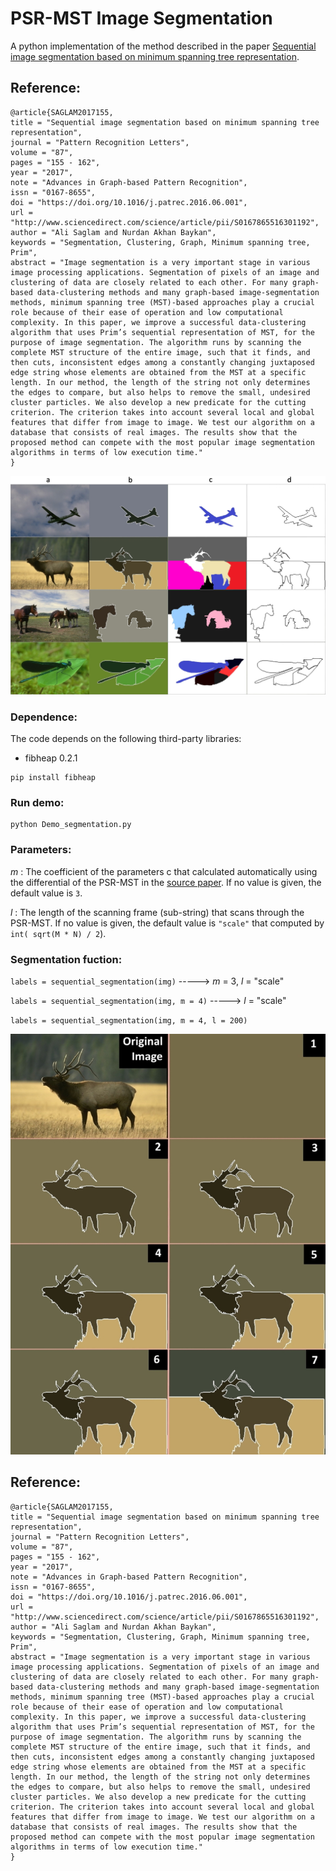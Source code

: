 # PSR-MST Image Segmentation
A python implementation of the method described in the paper [Sequential image segmentation based on minimum spanning tree representation](https://www.sciencedirect.com/science/article/abs/pii/S0167865516301192).


## Reference:

```
@article{SAGLAM2017155,
title = "Sequential image segmentation based on minimum spanning tree representation",
journal = "Pattern Recognition Letters",
volume = "87",
pages = "155 - 162",
year = "2017",
note = "Advances in Graph-based Pattern Recognition",
issn = "0167-8655",
doi = "https://doi.org/10.1016/j.patrec.2016.06.001",
url = "http://www.sciencedirect.com/science/article/pii/S0167865516301192",
author = "Ali Saglam and Nurdan Akhan Baykan",
keywords = "Segmentation, Clustering, Graph, Minimum spanning tree, Prim",
abstract = "Image segmentation is a very important stage in various image processing applications. Segmentation of pixels of an image and clustering of data are closely related to each other. For many graph-based data-clustering methods and many graph-based image-segmentation methods, minimum spanning tree (MST)-based approaches play a crucial role because of their ease of operation and low computational complexity. In this paper, we improve a successful data-clustering algorithm that uses Prim’s sequential representation of MST, for the purpose of image segmentation. The algorithm runs by scanning the complete MST structure of the entire image, such that it finds, and then cuts, inconsistent edges among a constantly changing juxtaposed edge string whose elements are obtained from the MST at a specific length. In our method, the length of the string not only determines the edges to compare, but also helps to remove the small, undesired cluster particles. We also develop a new predicate for the cutting criterion. The criterion takes into account several local and global features that differ from image to image. We test our algorithm on a database that consists of real images. The results show that the proposed method can compete with the most popular image segmentation algorithms in terms of low execution time."
}
```


![demo](./images/Fig_3.jpg)

### Dependence:
The code depends on the following third-party libraries:
- fibheap 0.2.1

```
pip install fibheap
```

### Run demo: 
```
python Demo_segmentation.py
```

### Parameters:
*m* : The coefficient of the parameters c that calculated automatically using the differential of the PSR-MST in the [source paper](https://www.sciencedirect.com/science/article/abs/pii/S0167865516301192). If no value is given, the default value is ``3``.

*l* : The length of the scanning frame (sub-string) that scans through the PSR-MST. If no value is given, the default value is ``"scale"`` that computed by ``int( sqrt(M * N) / 2``).

### Segmentation  fuction:

 ``labels = sequential_segmentation(img)`` -----> *m* = 3, *l* = "scale"

``labels = sequential_segmentation(img, m = 4)`` -----> *l* = "scale"

``labels = sequential_segmentation(img, m = 4, l = 200)``



![demo](./images/Fig_5.jpg)


## Reference:

```
@article{SAGLAM2017155,
title = "Sequential image segmentation based on minimum spanning tree representation",
journal = "Pattern Recognition Letters",
volume = "87",
pages = "155 - 162",
year = "2017",
note = "Advances in Graph-based Pattern Recognition",
issn = "0167-8655",
doi = "https://doi.org/10.1016/j.patrec.2016.06.001",
url = "http://www.sciencedirect.com/science/article/pii/S0167865516301192",
author = "Ali Saglam and Nurdan Akhan Baykan",
keywords = "Segmentation, Clustering, Graph, Minimum spanning tree, Prim",
abstract = "Image segmentation is a very important stage in various image processing applications. Segmentation of pixels of an image and clustering of data are closely related to each other. For many graph-based data-clustering methods and many graph-based image-segmentation methods, minimum spanning tree (MST)-based approaches play a crucial role because of their ease of operation and low computational complexity. In this paper, we improve a successful data-clustering algorithm that uses Prim’s sequential representation of MST, for the purpose of image segmentation. The algorithm runs by scanning the complete MST structure of the entire image, such that it finds, and then cuts, inconsistent edges among a constantly changing juxtaposed edge string whose elements are obtained from the MST at a specific length. In our method, the length of the string not only determines the edges to compare, but also helps to remove the small, undesired cluster particles. We also develop a new predicate for the cutting criterion. The criterion takes into account several local and global features that differ from image to image. We test our algorithm on a database that consists of real images. The results show that the proposed method can compete with the most popular image segmentation algorithms in terms of low execution time."
}
```
